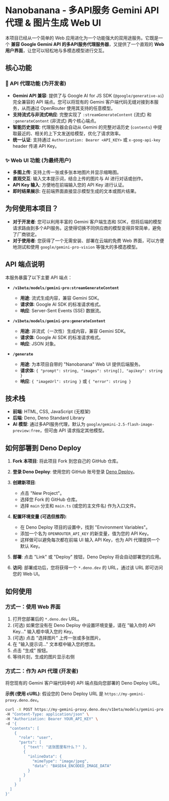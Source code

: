 
# Nanobanana - 多API服务 Gemini API 代理 & 图片生成 Web UI

本项目已经从一个简单的 Web 应用进化为一个功能强大的双用途服务。它既是一个 **兼容 Google Gemini API 的多API服务代理服务器**，又提供了一个直观的 **Web 用户界面**，让您可以轻松地与多模态模型进行交互。

## 核心功能

### 🚀 API 代理功能 (为开发者)

*   **Gemini API 兼容**: 提供了与 Google AI for JS SDK (`@google/generative-ai`) 完全兼容的 API 端点。您可以将现有的 Gemini 客户端代码无缝对接到本服务，从而通过 OpenRouter 使用其支持的任意模型。
*   **支持流式与非流式响应**: 完整实现了 `:streamGenerateContent` (流式) 和 `:generateContent` (非流式) 两个核心端点。
*   **智能历史提取**: 代理服务器会自动从 Gemini 的完整对话历史 (`contents`) 中提取最近的、相关的上下文发送给模型，优化了请求效率。
*   **统一认证**: 支持通过 `Authorization: Bearer <API_KEY>` 或 `x-goog-api-key` header 传递 API Key。

### ✨ Web UI 功能 (为最终用户)

*   **多图上传**: 支持上传一张或多张本地图片并显示缩略图。
*   **直观交互**: 输入文本提示词，结合上传的图片与 AI 进行对话或创作。
*   **API Key 输入**: 方便地在前端输入您的 API Key 进行认证。
*   **即时结果展示**: 在前端界面直接显示模型生成的文本或图片结果。

## 为何使用本项目？

*   **对于开发者**: 您可以利用丰富的 Gemini 客户端生态和 SDK，但将后端的模型请求路由到多个API服务。这使得切换不同供应商的模型变得异常简单，避免了厂商锁定。
*   **对于使用者**: 您获得了一个无需安装、部署在云端的免费 Web 界面，可以方便地测试和使用 `google/gemini-pro-vision` 等强大的多模态模型。

## API 端点说明

本服务暴露了以下主要 API 端点：

*   **`/v1beta/models/gemini-pro:streamGenerateContent`**
    *   **用途**: 流式生成内容，兼容 Gemini SDK。
    *   **请求体**: Google AI SDK 的标准请求格式。
    *   **响应**: Server-Sent Events (SSE) 数据流。

*   **`/v1beta/models/gemini-pro:generateContent`**
    *   **用途**: 非流式（一次性）生成内容，兼容 Gemini SDK。
    *   **请求体**: Google AI SDK 的标准请求格式。
    *   **响应**: JSON 对象。

*   **`/generate`**
    *   **用途**: 为本项目自带的 "Nanobanana" Web UI 提供后端服务。
    *   **请求体**: `{ "prompt": string, "images": string[], "apikey": string }`
    *   **响应**: `{ "imageUrl": string }` 或 `{ "error": string }`

## 技术栈

- **前端**: HTML, CSS, JavaScript (无框架)
- **后端**: Deno, Deno Standard Library
- **AI 模型**: 通过多API服务代理，默认为 `google/gemini-2.5-flash-image-preview:free`，但可由 API 请求指定其他模型。

## 如何部署到 Deno Deploy

1.  **Fork 本项目**: 将此项目 Fork 到您自己的 GitHub 仓库。

2.  **登录 Deno Deploy**: 使用您的 GitHub 账号登录 [Deno Deploy](https://dash.deno.com/account/overview)。

3.  **创建新项目**:
    *   点击 "New Project"。
    *   选择您 Fork 的 GitHub 仓库。
    *   选择 `main` 分支和 `main.ts` (或您的主文件名) 作为入口文件。

4.  **配置环境变量 (可选但推荐)**:
    *   在 Deno Deploy 项目的设置中，找到 "Environment Variables"。
    *   添加一个名为 `OPENROUTER_API_KEY` 的新变量，值为您的 API Key。
    *   这样做可以避免每次都在前端 UI 输入 API Key，也为 API 代理提供一个默认 Key。

5.  **部署**: 点击 "Link" 或 "Deploy" 按钮，Deno Deploy 将会自动部署您的应用。

6.  **访问**: 部署成功后，您将获得一个 `*.deno.dev` 的 URL，通过该 URL 即可访问您的 Web UI。

## 如何使用

### 方式一：使用 Web 界面

1.  打开您部署后的 `*.deno.dev` URL。
2.  (可选) 如果您没有在 Deno Deploy 中设置环境变量，请在 "输入你的 API Key..." 输入框中填入您的 Key。
3.  (可选) 点击 "选择图片" 上传一张或多张图片。
4.  在 "输入提示词..." 文本框中输入您的想法。
5.  点击 "生成" 按钮。
6.  等待片刻，生成的图片显示右侧

### 方式二：作为 API 代理 (开发者)

将您现有的 Gemini 客户端代码中的 API 端点指向您部署的 Deno Deploy URL。

**示例 (使用 cURL)**:
假设您的 Deno Deploy URL 是 `https://my-gemini-proxy.deno.dev`。

```bash
curl -X POST https://my-gemini-proxy.deno.dev/v1beta/models/gemini-pro:generateContent \
-H "Content-Type: application/json" \
-H "Authorization: Bearer YOUR_API_KEY" \
-d '{
  "contents": [
    {
      "role": "user",
      "parts": [
        { "text": "这张图里有什么？" },
        {
          "inlineData": {
            "mimeType": "image/jpeg",
            "data": "BASE64_ENCODED_IMAGE_DATA"
          }
        }
      ]
    }
  ]
}'
```
